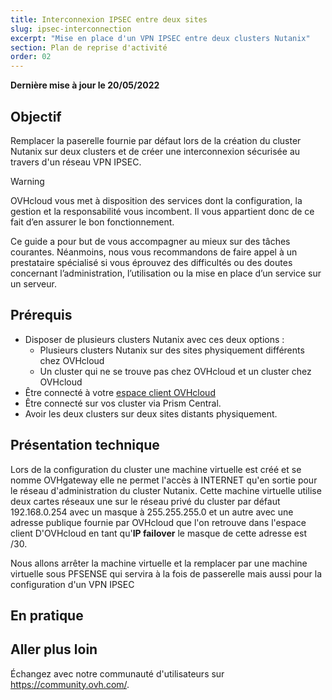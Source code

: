 ```yaml
---
title: Interconnexion IPSEC entre deux sites
slug: ipsec-interconnection
excerpt: "Mise en place d'un VPN IPSEC entre deux clusters Nutanix"
section: Plan de reprise d'activité
order: 02
---
```


**Dernière mise à jour le 20/05/2022**

## Objectif

Remplacer la paserelle fournie par défaut lors de la création du cluster Nutanix sur deux clusters et de créer une interconnexion sécurisée au travers d'un réseau VPN IPSEC.

> [!warning]
> OVHcloud vous met à disposition des services dont la configuration, la gestion et la responsabilité vous incombent. Il vous appartient donc de ce fait d’en assurer le bon fonctionnement.
>
> Ce guide a pour but de vous accompagner au mieux sur des tâches courantes. Néanmoins, nous vous recommandons de faire appel à un prestataire spécialisé si vous éprouvez des difficultés ou des doutes concernant l’administration, l’utilisation ou la mise en place d’un service sur un serveur.
>

## Prérequis

- Disposer de plusieurs clusters Nutanix avec ces deux options :
    + Plusieurs clusters Nutanix sur des sites physiquement différents chez OVHcloud
    + Un cluster qui ne se trouve pas chez OVHcloud et un cluster chez OVHcloud
- Être connecté à votre [espace client OVHcloud](https://www.ovh.com/auth/?action=gotomanager&from=https://www.ovh.com/fr/&ovhSubsidiary=fr)
- Être connecté sur vos cluster via Prism Central.
- Avoir les deux clusters sur deux sites distants physiquement.

## Présentation technique

Lors de la configuration du cluster une machine virtuelle est créé et se nomme OVHgateway elle ne permet l'accès à INTERNET qu'en sortie pour le réseau d'administration du cluster Nutanix. Cette machine virtuelle utilise deux cartes réseaux une sur le réseau privé du cluster par défaut 192.168.0.254 avec un masque à 255.255.255.0 et un autre avec une adresse publique fournie par OVHcloud que l'on retrouve dans l'espace client D'OVHcloud en tant qu'**IP failover** le masque de cette adresse est /30.

Nous allons arrêter la machine virtuelle et la remplacer par une machine virtuelle sous PFSENSE qui servira à la fois de passerelle mais aussi pour la configuration d'un VPN IPSEC

## En pratique







## Aller plus loin

Échangez avec notre communauté d'utilisateurs sur <https://community.ovh.com/>.
